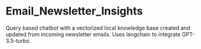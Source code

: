# Email_Newsletter_Insights
 Query based chatbot with a vectorized local knowledge base created and updated from incoming newsletter emails.
 Uses langchain to integrate GPT-3.5-turbo.
